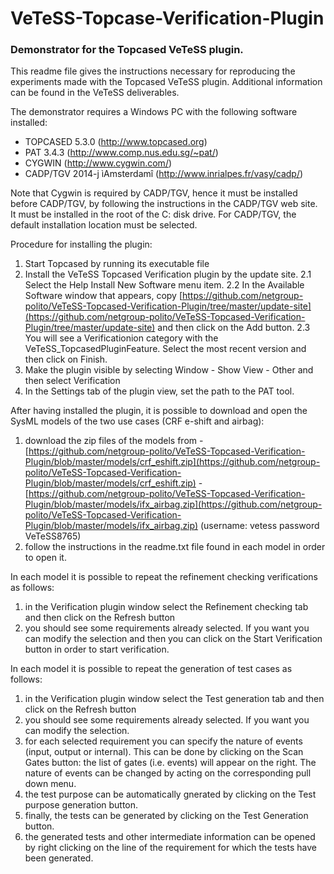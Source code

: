 # VeTeSS-Topcase-Verification-Plugin


###  Demonstrator for the Topcased VeTeSS plugin.

This readme file gives the instructions necessary for reproducing the experiments made
with the Topcased VeTeSS plugin. Additional information can be found in the VeTeSS
deliverables.

The demonstrator requires a Windows PC with the following software installed:
- TOPCASED 5.3.0 (http://www.topcased.org)
- PAT 3.4.3 (http://www.comp.nus.edu.sg/~pat/)
- CYGWIN (http://www.cygwin.com/)
- CADP/TGV 2014-j ìAmsterdamî (http://www.inrialpes.fr/vasy/cadp/)

Note that Cygwin is required by CADP/TGV, hence it must be installed before CADP/TGV, by following the instructions in the CADP/TGV web site. It must be installed in the root of the C: disk drive.
For CADP/TGV, the default installation location must be selected.

Procedure for installing the plugin:
1.    Start Topcased by running its executable file
2.    Install the VeTeSS Topcased Verification plugin by the update site.
2.1 Select the Help  Install New Software menu item. 
2.2 In the Available Software window that appears, copy
[https://github.com/netgroup-polito/VeTeSS-Topcased-Verification-Plugin/tree/master/update-site](https://github.com/netgroup-polito/VeTeSS-Topcased-Verification-Plugin/tree/master/update-site) and then click on the Add button. 
2.3 You will see a  Verificationion category with the VeTeSS_TopcasedPluginFeature.
Select the most recent version and then click on Finish.
3.    Make the plugin visible by selecting Window - Show View - Other and then select
Verification
4.    In the Settings tab of the plugin view, set the path to the PAT tool.

After having installed the plugin, it is possible to download and open the SysML models
of the two use cases (CRF e-shift and airbag):
1.    download the zip files of the models from
-[https://github.com/netgroup-polito/VeTeSS-Topcased-Verification-Plugin/blob/master/models/crf_eshift.zip](https://github.com/netgroup-polito/VeTeSS-Topcased-Verification-Plugin/blob/master/models/crf_eshift.zip) 
-[https://github.com/netgroup-polito/VeTeSS-Topcased-Verification-Plugin/blob/master/models/ifx_airbag.zip](https://github.com/netgroup-polito/VeTeSS-Topcased-Verification-Plugin/blob/master/models/ifx_airbag.zip)
(username: vetess password VeTeSS8765)
2.    follow the instructions in the readme.txt file found in each model in order to open it.

In each model it is possible to repeat the refinement checking verifications as follows:
1.    in the Verification plugin window select the Refinement checking tab and then
click on the Refresh button
2.    you should see some requirements already selected. If you want you can modify the
selection and then you can click on the Start Verification button in order to start 
verification.

In each model it is possible to repeat the generation of test cases as follows:

1.    in the Verification plugin window select the Test generation tab and then
click on the Refresh button
2.    you should see some requirements already selected. If you want you can modify the
selection.
3.    for each selected requirement you can specify the nature of events (input, output
or internal).
This can be done by clicking on the Scan Gates button: the list of gates (i.e. events)
will appear on the right. The nature of events can be changed by acting on the
corresponding pull down menu. 
4.    the test purpose can be automatically gnerated by clicking on the Test purpose generation
button.
5.    finally, the tests can be generated by clicking on the Test Generation button.
6.    the generated tests and other intermediate information can be opened by right clicking
on the line of the requirement for which the tests have been generated.
